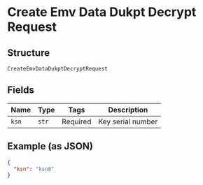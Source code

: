 
# Create Emv Data Dukpt Decrypt Request

## Structure

`CreateEmvDataDukptDecryptRequest`

## Fields

| Name | Type | Tags | Description |
|  --- | --- | --- | --- |
| `ksn` | `str` | Required | Key serial number |

## Example (as JSON)

```json
{
  "ksn": "ksn8"
}
```

